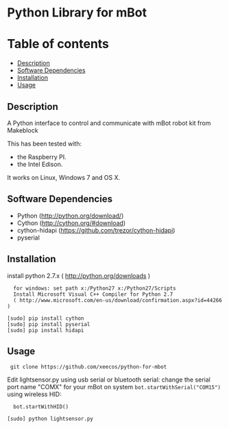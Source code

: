 # Python Library for mBot
Table of contents
=================

  * [Description](#description)
  * [Software Dependencies](#software-dependencies)
  * [Installation](#installation)
  * [Usage](#usage)

Description
-----------
A Python interface to control and communicate with mBot robot kit from Makeblock

This has been tested with:

* the Raspberry PI.
* the Intel Edison.

It works on Linux, Windows 7 and OS X.

Software Dependencies
---------------------

* Python (http://python.org/download/)
* Cython (http://cython.org/#download)
* cython-hidapi (https://github.com/trezor/cython-hidapi)
* pyserial

Installation
-------

install python 2.7.x ( http://python.org/downloads )

  ```
    for windows: set path x:/Python27 x:/Python27/Scripts
    Install Microsoft Visual C++ Compiler for Python 2.7
    ( http://www.microsoft.com/en-us/download/confirmation.aspx?id=44266 )
  ```
  ```
  [sudo] pip install cython
  [sudo] pip install pyserial
  [sudo] pip install hidapi
  ```
Usage
-----------------
 ```
  git clone https://github.com/xeecos/python-for-mbot
 ```
 Edit lightsensor.py
  using usb serial or bluetooth serial:
    change the serial port name "COMX" for your mBot on system
    ```
    bot.startWithSerial("COM15")
    ```
  using wireless HID:
  ```
    bot.startWithHID()
  ```
  ```
  [sudo] python lightsensor.py
  ```
